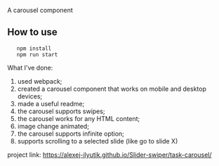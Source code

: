 A carousel component
## How to use

```
   npm install
   npm run start
```

What I've done:
1. used webpack;
2. created a carousel component that works on mobile and desktop devices;
3. made a useful readme;
4. the carousel supports swipes;
5. the carousel works for any HTML content;
6. image change animated;
7. the carousel supports infinite option;
8. supports scrolling to a selected slide (like go to slide X)


project link:
https://alexej-ilyutik.github.io/Slider-swiper/task-carousel/


